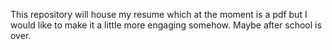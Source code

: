 This repository will house my resume which at the moment is a pdf but I would like to make it a little more engaging somehow. Maybe after school is over.

